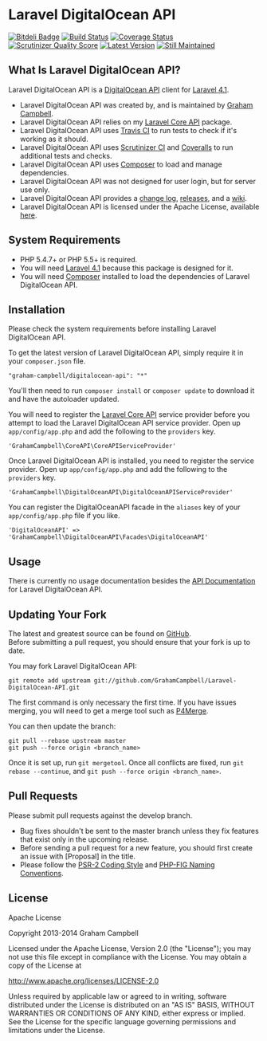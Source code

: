 Laravel DigitalOcean API
========================


[![Bitdeli Badge](https://d2weczhvl823v0.cloudfront.net/GrahamCampbell/Laravel-DigitalOcean-API/trend.png)](https://bitdeli.com/free "Bitdeli Badge")
[![Build Status](https://travis-ci.org/GrahamCampbell/Laravel-DigitalOcean-API.png)](https://travis-ci.org/GrahamCampbell/Laravel-DigitalOcean-API)
[![Coverage Status](https://coveralls.io/repos/GrahamCampbell/Laravel-DigitalOcean-API/badge.png)](https://coveralls.io/r/GrahamCampbell/Laravel-DigitalOcean-API)
[![Scrutinizer Quality Score](https://scrutinizer-ci.com/g/GrahamCampbell/Laravel-DigitalOcean-API/badges/quality-score.png?s=b9089823ad760c37162693975409ce4415758b23)](https://scrutinizer-ci.com/g/GrahamCampbell/Laravel-DigitalOcean-API)
[![Latest Version](https://poser.pugx.org/graham-campbell/digitalocean-api/v/stable.png)](https://packagist.org/packages/graham-campbell/digitalocean-api)
[![Still Maintained](http://stillmaintained.com/GrahamCampbell/Laravel-DigitalOcean-API.png)](http://stillmaintained.com/GrahamCampbell/Laravel-DigitalOcean-API)


## What Is Laravel DigitalOcean API?

Laravel DigitalOcean API is a [DigitalOcean API](https://api.digitalocean.com) client for [Laravel 4.1](http://laravel.com).  

* Laravel DigitalOcean API was created by, and is maintained by [Graham Campbell](https://github.com/GrahamCampbell).  
* Laravel DigitalOcean API relies on my [Laravel Core API](https://github.com/GrahamCampbell/Laravel-Core-API) package.  
* Laravel DigitalOcean API uses [Travis CI](https://travis-ci.org/GrahamCampbell/Laravel-DigitalOcean-API) to run tests to check if it's working as it should.  
* Laravel DigitalOcean API uses [Scrutinizer CI](https://scrutinizer-ci.com/g/GrahamCampbell/Laravel-DigitalOcean-API) and [Coveralls](https://coveralls.io/r/GrahamCampbell/Laravel-DigitalOcean-API) to run additional tests and checks.  
* Laravel DigitalOcean API uses [Composer](https://getcomposer.org) to load and manage dependencies.  
* Laravel DigitalOcean API was not designed for user login, but for server use only.  
* Laravel DigitalOcean API provides a [change log](https://github.com/GrahamCampbell/Laravel-DigitalOcean-API/blob/develop/CHANGELOG.md), [releases](https://github.com/GrahamCampbell/Laravel-DigitalOcean-API/releases), and a [wiki](https://github.com/GrahamCampbell/Laravel-DigitalOcean-API/wiki).  
* Laravel DigitalOcean API is licensed under the Apache License, available [here](https://github.com/GrahamCampbell/Laravel-DigitalOcean-API/blob/master/LICENSE.md).  


## System Requirements

* PHP 5.4.7+ or PHP 5.5+ is required.  
* You will need [Laravel 4.1](http://laravel.com) because this package is designed for it.  
* You will need [Composer](https://getcomposer.org) installed to load the dependencies of Laravel DigitalOcean API.  


## Installation

Please check the system requirements before installing Laravel DigitalOcean API.  

To get the latest version of Laravel DigitalOcean API, simply require it in your `composer.json` file.  

`"graham-campbell/digitalocean-api": "*"`  

You'll then need to run `composer install` or `composer update` to download it and have the autoloader updated.  

You will need to register the [Laravel Core API](https://github.com/GrahamCampbell/Laravel-Core-API) service provider before you attempt to load the Laravel DigitalOcean API service provider. Open up `app/config/app.php` and add the following to the `providers` key.  

`'GrahamCampbell\CoreAPI\CoreAPIServiceProvider'`  

Once Laravel DigitalOcean API is installed, you need to register the service provider. Open up `app/config/app.php` and add the following to the `providers` key.  

`'GrahamCampbell\DigitalOceanAPI\DigitalOceanAPIServiceProvider'`  

You can register the DigitalOceanAPI facade in the `aliases` key of your `app/config/app.php` file if you like.  

`'DigitalOceanAPI' => 'GrahamCampbell\DigitalOceanAPI\Facades\DigitalOceanAPI'`  


## Usage

There is currently no usage documentation besides the [API Documentation](http://grahamcampbell.github.io/Laravel-DigitalOcean-API
) for Laravel DigitalOcean API.  


## Updating Your Fork

The latest and greatest source can be found on [GitHub](https://github.com/GrahamCampbell/Laravel-DigitalOcean-API).  
Before submitting a pull request, you should ensure that your fork is up to date.  

You may fork Laravel DigitalOcean API:  

    git remote add upstream git://github.com/GrahamCampbell/Laravel-DigitalOcean-API.git

The first command is only necessary the first time. If you have issues merging, you will need to get a merge tool such as [P4Merge](http://perforce.com/product/components/perforce_visual_merge_and_diff_tools).  

You can then update the branch:  

    git pull --rebase upstream master
    git push --force origin <branch_name>

Once it is set up, run `git mergetool`. Once all conflicts are fixed, run `git rebase --continue`, and `git push --force origin <branch_name>`.  


## Pull Requests

Please submit pull requests against the develop branch.  

* Bug fixes shouldn't be sent to the master branch unless they fix features that exist only in the upcoming release.  
* Before sending a pull request for a new feature, you should first create an issue with [Proposal] in the title.  
* Please follow the [PSR-2 Coding Style](https://github.com/php-fig/fig-standards/blob/master/accepted/PSR-2-coding-style-guide.md) and [PHP-FIG Naming Conventions](https://github.com/php-fig/fig-standards/blob/master/bylaws/002-psr-naming-conventions.md).  


## License

Apache License  

Copyright 2013-2014 Graham Campbell  

Licensed under the Apache License, Version 2.0 (the "License");
you may not use this file except in compliance with the License.
You may obtain a copy of the License at  

 http://www.apache.org/licenses/LICENSE-2.0  

Unless required by applicable law or agreed to in writing, software
distributed under the License is distributed on an "AS IS" BASIS,
WITHOUT WARRANTIES OR CONDITIONS OF ANY KIND, either express or implied.
See the License for the specific language governing permissions and
limitations under the License.  
